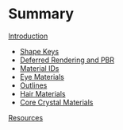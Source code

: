 # Summary
[Introduction](./introduction.md)
- [Shape Keys]()
- [Deferred Rendering and PBR]()
- [Material IDs]()
- [Eye Materials]()
- [Outlines]()
- [Hair Materials]()
- [Core Crystal Materials]()

[Resources](./resources.md)